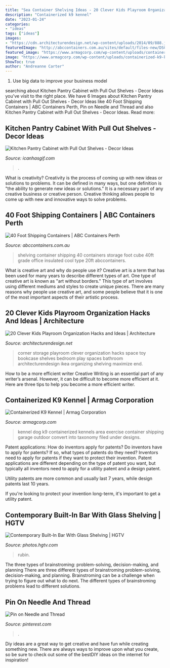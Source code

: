 ```yaml
---
title: "Sea Container Shelving Ideas - 20 Clever Kids Playroom Organization Hacks And Ideas"
description: "Containerized k9 kennel"
date: "2023-01-24"
categories:
- "ideas"
tags: ["ideas"]
images:
- "https://cdn.architecturendesign.net/wp-content/uploads/2014/09/888.jpg"
featuredImage: "http://abccontainers.com.au/sites/default/files-new/DSCN0422.JPG"
featured_image: "https://www.armagcorp.com/wp-content/uploads/containerized-k9-kennel-exercise-area.jpg"
image: "https://www.armagcorp.com/wp-content/uploads/containerized-k9-kennel-exercise-area.jpg"
ShowToc: true
author: "Andreanne Carter"
---
```



1. Use big data to improve your business model

	

		
searching about Kitchen Pantry Cabinet with Pull Out Shelves - Decor Ideas you've visit to the right place. We have 6 Images about Kitchen Pantry Cabinet with Pull Out Shelves - Decor Ideas like 40 Foot Shipping Containers | ABC Containers Perth, Pin on Needle and Thread and also Kitchen Pantry Cabinet with Pull Out Shelves - Decor Ideas. Read more:
		
    
## Kitchen Pantry Cabinet With Pull Out Shelves - Decor Ideas

<img loading=lazy src="https://www.icanhasgif.com/wp-content/uploads/2016/02/Kitchen-Pantry-Cabinet-with-Pull-Out-Shelves.jpg" onerror="this.onerror=null;this.src='https://tse2.mm.bing.net/th?id=OIP.PhEciAV1k5XcXTX-OcMVHAHaLm&amp;pid=15.1';" alt="Kitchen Pantry Cabinet with Pull Out Shelves - Decor Ideas">

_Source: icanhasgif.com_

>. 

	

What is creativity?
Creativity is the process of coming up with new ideas or solutions to problems. It can be defined in many ways, but one definition is "the ability to generate new ideas or solutions." It is a necessary part of any creative business or creative person. Creative thinking allows people to come up with new and innovative ways to solve problems.

    
## 40 Foot Shipping Containers | ABC Containers Perth

<img loading=lazy src="http://abccontainers.com.au/sites/default/files-new/DSCN0422.JPG" onerror="this.onerror=null;this.src='https://tse1.mm.bing.net/th?id=OIP.sozVRNnUn-DKjbjzonajtQHaFj&amp;pid=15.1';" alt="40 Foot Shipping Containers | ABC Containers Perth">

_Source: abccontainers.com.au_

>shelving container shipping 40 containers storage foot cube 40ft grade office insulated cool type 20ft abccontainers. 

	

What is creative art and why do people use it?
Creative art is a term that has been used for many years to describe different types of art. One type of creative art is known as "art without borders." This type of art involves using different mediums and styles to create unique pieces. There are many reasons why people use creative art, and some people believe that it is one of the most important aspects of their artistic process.

    
## 20 Clever Kids Playroom Organization Hacks And Ideas | Architecture

<img loading=lazy src="https://cdn.architecturendesign.net/wp-content/uploads/2014/09/888.jpg" onerror="this.onerror=null;this.src='https://tse4.mm.bing.net/th?id=OIP.-OalpIEiVv7ZHf40iIRD5gHaNC&amp;pid=15.1';" alt="20 Clever Kids Playroom Organization Hacks and Ideas | Architecture">

_Source: architecturendesign.net_

>corner storage playroom clever organization hacks space toy bookcase shelves bedroom play spaces bathroom architecturendesign ikea organizing shelving maximize end. 

	

How to be a more efficient writer
Creative Writing is an essential part of any writer’s arsenal. However, it can be difficult to become more efficient at it. Here are three tips to help you become a more efficient writer.

    
## Containerized K9 Kennel | Armag Corporation

<img loading=lazy src="https://www.armagcorp.com/wp-content/uploads/containerized-k9-kennel-exercise-area.jpg" onerror="this.onerror=null;this.src='https://tse1.mm.bing.net/th?id=OIP.uszUztrSCnExyZuyR0MqtwHaFj&amp;pid=15.1';" alt="Containerized K9 Kennel | Armag Corporation">

_Source: armagcorp.com_

>kennel dog k9 containerized kennels area exercise container shipping garage outdoor convert into taxonomy filed under designs. 

	

Patent applications: How do inventors apply for patents?
Do inventors have to apply for patents? If so, what types of patents do they need?
Inventors need to apply for patents if they want to protect their invention. Patent applications are different depending on the type of patent you want, but typically all inventors need to apply for a utility patent and a design patent. 

 Utility patents are more common and usually last 7 years, while design patents last 10 years. 

If you're looking to protect your invention long-term, it's important to get a utility patent.

    
## Contemporary Built-In Bar With Glass Shelving | HGTV

<img loading=lazy src="https://hgtvhome.sndimg.com/content/dam/images/hgtv/fullset/2017/3/24/1/Lauren-Rubin-Architecture_Union-Square-Combination_9.jpg.rend.hgtvcom.616.924.suffix/1490363410526.jpeg" onerror="this.onerror=null;this.src='https://tse3.mm.bing.net/th?id=OIP.1WxjnBhW6Y47SYSTlibx0AHaLH&amp;pid=15.1';" alt="Contemporary Built-In Bar With Glass Shelving | HGTV">

_Source: photos.hgtv.com_

>rubin. 

	

The three types of brainstroming: problem-solving, decision-making, and planning
There are three different types of brainstroming problem-solving, decision-making, and planning. Brainstroming can be a challenge when trying to figure out what to do next. The different types of brainstroming problems lead to different solutions.

    
## Pin On Needle And Thread

<img loading=lazy src="https://i.pinimg.com/736x/47/a7/41/47a741fc0bd57296d9ff560e19f0c1b3.jpg" onerror="this.onerror=null;this.src='https://tse3.mm.bing.net/th?id=OIP.ZA8tdGfWJY5nPQz1lY-LTwHaLN&amp;pid=15.1';" alt="Pin on Needle and Thread">

_Source: pinterest.com_

>. 

	

Diy ideas are a great way to get creative and have fun while creating something new. There are always ways to improve upon what you create, so be sure to check out some of the bestDIY ideas on the internet for inspiration!

